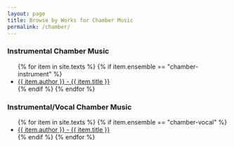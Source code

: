 ```yaml
---
layout: page
title: Browse by Works for Chamber Music
permalink: /chamber/
---
```


<div class="toc">

<h3>Instrumental Chamber Music</h3>
    <ul class="texts">
    {% for item in site.texts %}
      {% if item.ensemble == "chamber-instrument" %}
          <li class="text-author.text-title">
          <a href="{{ site.baseurl }}{{ item.url }}">
        {{ item.author }} -
         {{ item.title }}
              </a>
    </li>
      {% endif %}
    {% endfor %}
  </ul>
    
<h3>Instrumental/Vocal Chamber Music</h3>
    <ul class="texts">
    {% for item in site.texts %}
      {% if item.ensemble == "chamber-vocal" %}
          <li class="text-author.text-title">
          <a href="{{ site.baseurl }}{{ item.url }}">
        {{ item.author }} -
         {{ item.title }}
              </a>
    </li>
      {% endif %}
    {% endfor %}
  </ul>
</div>
